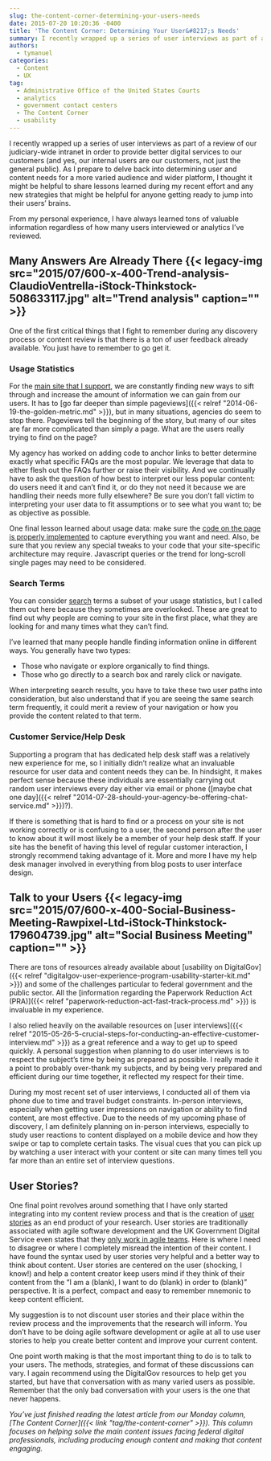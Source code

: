 ```yaml
---
slug: the-content-corner-determining-your-users-needs
date: 2015-07-20 10:20:36 -0400
title: 'The Content Corner: Determining Your User&#8217;s Needs'
summary: I recently wrapped up a series of user interviews as part of a review of our judiciary-wide intranet in order to provide better digital services to our customers (and yes, our internal users are our customers, not just the general public). As I prepare to delve back into determining user and content needs for a
authors:
  - tymanuel
categories:
  - Content
  - UX
tag:
  - Administrative Office of the United States Courts
  - analytics
  - government contact centers
  - The Content Corner
  - usability
---
```


I recently wrapped up a series of user interviews as part of a review of our judiciary-wide intranet in order to provide better digital services to our customers (and yes, our internal users are our customers, not just the general public). As I prepare to delve back into determining user and content needs for a more varied audience and wider platform, I thought it might be helpful to share lessons learned during my recent effort and any new strategies that might be helpful for anyone getting ready to jump into their users’ brains.

From my personal experience, I have always learned tons of valuable information regardless of how many users interviewed or analytics I’ve reviewed.

## Many Answers Are Already There {{< legacy-img src="2015/07/600-x-400-Trend-analysis-ClaudioVentrella-iStock-Thinkstock-508633117.jpg" alt="Trend analysis" caption="" >}} 

One of the first critical things that I fight to remember during any discovery process or content review is that there is a ton of user feedback already available. You just have to remember to go get it.

### Usage Statistics

For the [main site that I support](https://oscar.uscourts.gov), we are constantly finding new ways to sift through and increase the amount of information we can gain from our users. It has to [go far deeper than simple pageviews]({{< relref "2014-06-19-the-golden-metric.md" >}}), but in many situations, agencies do seem to stop there. Pageviews tell the beginning of the story, but many of our sites are far more complicated than simply a page. What are the users really trying to find on the page?

My agency has worked on adding code to anchor links to better determine exactly what specific FAQs are the most popular. We leverage that data to either flesh out the FAQs further or raise their visibility. And we continually have to ask the question of how best to interpret our less popular content: do users need it and can’t find it, or do they not need it because we are handling their needs more fully elsewhere? Be sure you don’t fall victim to interpreting your user data to fit assumptions or to see what you want to; be as objective as possible.

One final lesson learned about usage data: make sure the [code on the page is properly implemented](https://blog.kissmetrics.com/how-to-read-source-code/) to capture everything you want and need. Also, be sure that you review any special tweaks to your code that your site-specific architecture may require. Javascript queries or the trend for long-scroll single pages may need to be considered.

### Search Terms

You can consider [search](http://search.WHATEVER/) terms a subset of your usage statistics, but I called them out here because they sometimes are overlooked. These are great to find out why people are coming to your site in the first place, what they are looking for and many times what they can’t find.

I’ve learned that many people handle finding information online in different ways. You generally have two types:

  * Those who navigate or explore organically to find things.
  * Those who go directly to a search box and rarely click or navigate.

When interpreting search results, you have to take these two user paths into consideration, but also understand that if you are seeing the same search term frequently, it could merit a review of your navigation or how you provide the content related to that term.

### Customer Service/Help Desk

Supporting a program that has dedicated help desk staff was a relatively new experience for me, so I initially didn’t realize what an invaluable resource for user data and content needs they can be. In hindsight, it makes perfect sense because these individuals are essentially carrying out random user interviews every day either via email or phone ([maybe chat one day]({{< relref "2014-07-28-should-your-agency-be-offering-chat-service.md" >}})?).

If there is something that is hard to find or a process on your site is not working correctly or is confusing to a user, the second person after the user to know about it will most likely be a member of your help desk staff. If your site has the benefit of having this level of regular customer interaction, I strongly recommend taking advantage of it. More and more I have my help desk manager involved in everything from blog posts to user interface design.

## Talk to your Users {{< legacy-img src="2015/07/600-x-400-Social-Business-Meeting-Rawpixel-Ltd-iStock-Thinkstock-179604739.jpg" alt="Social Business Meeting" caption="" >}} 

There are tons of resources already available about [usability on DigitalGov]({{< relref "digitalgov-user-experience-program-usability-starter-kit.md" >}}) and some of the challenges particular to federal government and the public sector. All the [information regarding the Paperwork Reduction Act (PRA)]({{< relref "paperwork-reduction-act-fast-track-process.md" >}}) is invaluable in my experience.

I also relied heavily on the available resources on [user interviews]({{< relref "2015-05-26-5-crucial-steps-for-conducting-an-effective-customer-interview.md" >}}) as a great reference and a way to get up to speed quickly. A personal suggestion when planning to do user interviews is to respect the subject’s time by being as prepared as possible. I really made it a point to probably over-thank my subjects, and by being very prepared and efficient during our time together, it reflected my respect for their time.

During my most recent set of user interviews, I conducted all of them via phone due to time and travel budget constraints. In-person interviews, especially when getting user impressions on navigation or ability to find content, are most effective. Due to the needs of my upcoming phase of discovery, I am definitely planning on in-person interviews, especially to study user reactions to content displayed on a mobile device and how they swipe or tap to complete certain tasks. The visual cues that you can pick up by watching a user interact with your content or site can many times tell you far more than an entire set of interview questions.

## User Stories?

One final point revolves around something that I have only started integrating into my content review process and that is the creation of [user stories](http://www.agilemodeling.com/artifacts/userStory.htm) as an end product of your research. User stories are traditionally associated with agile software development and the UK Government Digital Service even states that they [only work in agile teams](https://www.gov.uk/service-manual/agile/writing-user-stories.html). Here is where I need to disagree or where I completely misread the intention of their content. I have found the syntax used by user stories very helpful and a better way to think about content. User stories are centered on the user (shocking, I know!) and help a content creator keep users mind if they think of their content from the “I am a (blank), I want to do (blank) in order to (blank)” perspective. It is a perfect, compact and easy to remember mnemonic to keep content efficient.

My suggestion is to not discount user stories and their place within the review process and the improvements that the research will inform. You don’t have to be doing agile software development or agile at all to use user stories to help you create better content and improve your current content.

One point worth making is that the most important thing to do is to talk to your users. The methods, strategies, and format of these discussions can vary. I again recommend using the DigitalGov resources to help get you started, but have that conversation with as many varied users as possible. Remember that the only bad conversation with your users is the one that never happens.

_You’ve just finished reading the latest article from our Monday column, [The Content Corner]({{< link "tag/the-content-corner" >}}). This column focuses on helping solve the main content issues facing federal digital professionals, including producing enough content and making that content engaging._